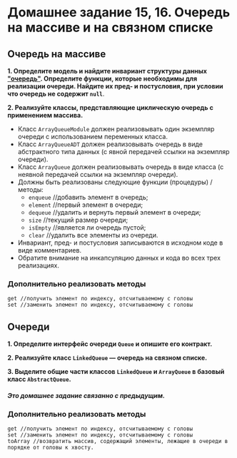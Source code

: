 # Домашнее задание 15, 16. Очередь на массиве и на связном списке

## Очередь на массиве
  **1. Определите модель и найдите инвариант структуры данных ["очередь"](https://ru.wikipedia.org/wiki/%D0%9E%D1%87%D0%B5%D1%80%D0%B5%D0%B4%D1%8C_(%D0%BF%D1%80%D0%BE%D0%B3%D1%80%D0%B0%D0%BC%D0%BC%D0%B8%D1%80%D0%BE%D0%B2%D0%B0%D0%BD%D0%B8%D0%B5)).      Определите функции, которые необходимы для реализации очереди. Найдите их пред- и постусловия, при условии что очередь не содержит `null`**.
  
  
  **2. Реализуйте классы, представляющие циклическую очередь с применением массива.**
  - Класс `ArrayQueueModule` должен реализовывать один экземпляр очереди с использованием переменных класса. 
  - Класс `ArrayQueueADT` должен реализовывать очередь в виде абстрактного типа данных (с явной передачей ссылки на экземпляр очереди).
  - Класс `ArrayQueue` должен реализовывать очередь в виде класса (с неявной передачей ссылки на экземпляр очереди).
  - Должны быть реализованы следующие функции (процедуры) / методы:  
     * `enqueue` //добавить элемент в очередь;
     * `element` //первый элемент в очереди;
     * `dequeue` //удалить и вернуть первый элемент в очереди;
     * `size` //текущий размер очереди;
     * `isEmpty` //является ли очередь пустой;
     * `clear` //удалить все элементы из очереди.
  - Инвариант, пред- и постусловия записываются в исходном коде в виде комментариев.
  - Обратите внимание на инкапсуляцию данных и кода во всех трех реализациях.
  
### Дополнительно реализовать методы

    get //получить элемент по индексу, отсчитываемому с головы
    set //заменить элемент по индексу, отсчитываемому с головы

## Очереди
 **1. Определите интерфейс очереди `Queue` и опишите его контракт.**
 
 **2. Реализуйте класс `LinkedQueue` — очередь на связном списке.**

 **3. Выделите общие части классов `LinkedQueue` и `ArrayQueue` в базовый класс `AbstractQueue`.**

#### *Это домашнее задание связанно с предыдущим.*

### Дополнительно реализовать методы

    get //получить элемент по индексу, отсчитываемому с головы
    set //заменить элемент по индексу, отсчитываемому с головы
    toArray //возвратить массив, содержащий элементы, лежащие в очереди в порядке от головы к хвосту.

